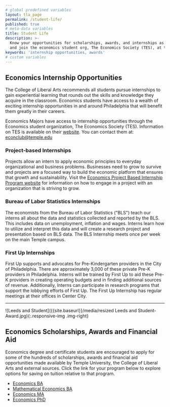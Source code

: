 ```yaml
---
# global predefined variables
layout: tla_page
permalink: /student-life/
published: true
# meta-data variables
title: Student Life
description: >-
  Know your opportunities for scholarships, awards, and internships as an Economics student at Temple University,
  and join the economics student org, The Economics Society (TES), at the College of Liberal Arts.
keywords: 'internship opportunities, awards'
# custom variables
---
```

## Economics Internship Opportunities
The College of Liberal Arts recommends all students pursue internships to gain experiential learning that rounds out the skills and knowledge they acquire in the classroom. Economics students have access to a wealth of exciting internship opportunities in and around Philadelphia that will benefit them greatly in their careers.

Economics Majors have access to internship opportunities through the Economics student organization, The Economics Society (TES). Information on TES is available on their [website](https://econclub.wordpress.com). You can contact them at: [econclub@temple.edu](mailto:econclub@temple.edu)

### Project-based Internships
Projects allow an intern to apply economic principles to everyday organizational and business problems.  Businesses need to grow to survive and projects are a focused way to build the economic platform that ensures that growth and sustainability. Visit the [Economics Project Based Internship Program website](https://sites.temple.edu/economicsinternships/) for information on how to engage in a project with an organization that is striving to grow.

### Bureau of Labor Statistics Internships
The economists from the Bureau of Labor Statistics ("BLS") teach our interns all about the data and statistics collected and reported by the BLS. This includes data on unemployment, inflation and wages. Interns learn how to utilize and interpret this data and will create a research project and presentation based on BLS data. The BLS Internship meets once per week on the main Temple campus.

### First Up Internships
First Up supports and advocates for Pre-Kindergarten providers in the City of Philadelphia. There are approximately 3,000 of these private Pre-K providers in Philadelphia. Interns will be trained by First Up to aid these Pre-K providers in creating operating budgets and in finding additional sources of revenue. Additionally, Interns can participate in research programs that support the lobbying efforts of First Up. The First Up Internship has regular meetings at their offices in Center City.

___

![Leeds and Student]({{site.baseurl}}/media/resized Leeds and Student- Award.jpg){:.responsive-img .img-right}
## Economics Scholarships, Awards and Financial Aid
Economics degree and certificate students are encouraged to apply for some of the hundreds of scholarships, awards and financial aid opportunities made available by Temple University, the College of Liberal Arts and external sources. Click the link for your program below to explore options for saving on tuition relative to that program.

- [Economics BA](https://www.temple.edu/academics/degree-programs/economics-major-la-econ-ba/cla-economics-ba-scholarships-financial-aid)
- [Mathematical Economics BA](https://www.temple.edu/academics/degree-programs/mathematical-economics-major-la-mecn-ba/cla-mathematical-economics-ba-scholarships)
- [Economics MA](https://www.temple.edu/academics/degree-programs/economics-ma-la-econ-ma/cla-economics-ma-scholarships)
- [Economics PhD](https://www.temple.edu/academics/schools-and-colleges/college-of-liberal-arts/cla-sociology-scholarships?p=1318)
